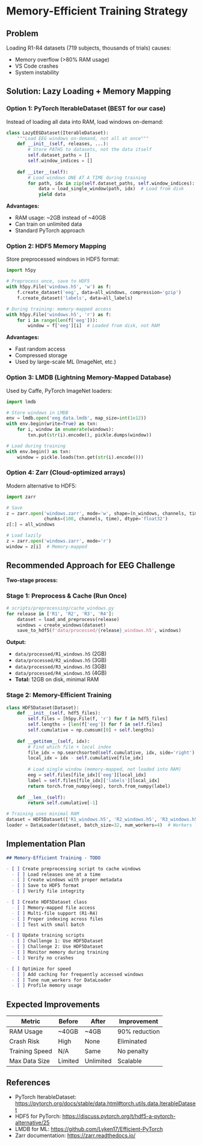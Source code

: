 # Memory-Efficient Training Strategy

## Problem
Loading R1-R4 datasets (719 subjects, thousands of trials) causes:
- Memory overflow (>80% RAM usage)
- VS Code crashes
- System instability

## Solution: Lazy Loading + Memory Mapping

### Option 1: PyTorch IterableDataset (BEST for our case)
Instead of loading all data into RAM, load windows on-demand:

```python
class LazyEEGDataset(IterableDataset):
    """Load EEG windows on-demand, not all at once"""
    def __init__(self, releases, ...):
        # Store PATHS to datasets, not the data itself
        self.dataset_paths = []
        self.window_indices = []
    
    def __iter__(self):
        # Load windows ONE AT A TIME during training
        for path, idx in zip(self.dataset_paths, self.window_indices):
            data = load_single_window(path, idx)  # Load from disk
            yield data
```

**Advantages:**
- RAM usage: ~2GB instead of ~40GB
- Can train on unlimited data
- Standard PyTorch approach

### Option 2: HDF5 Memory Mapping
Store preprocessed windows in HDF5 format:

```python
import h5py

# Preprocess once, save to HDF5
with h5py.File('windows.h5', 'w') as f:
    f.create_dataset('eeg', data=all_windows, compression='gzip')
    f.create_dataset('labels', data=all_labels)

# During training: memory-mapped access
with h5py.File('windows.h5', 'r') as f:
    for i in range(len(f['eeg'])):
        window = f['eeg'][i]  # Loaded from disk, not RAM
```

**Advantages:**
- Fast random access
- Compressed storage
- Used by large-scale ML (ImageNet, etc.)

### Option 3: LMDB (Lightning Memory-Mapped Database)
Used by Caffe, PyTorch ImageNet loaders:

```python
import lmdb

# Store windows in LMDB
env = lmdb.open('eeg_data.lmdb', map_size=int(1e12))
with env.begin(write=True) as txn:
    for i, window in enumerate(windows):
        txn.put(str(i).encode(), pickle.dumps(window))

# Load during training
with env.begin() as txn:
    window = pickle.loads(txn.get(str(i).encode()))
```

### Option 4: Zarr (Cloud-optimized arrays)
Modern alternative to HDF5:

```python
import zarr

# Save
z = zarr.open('windows.zarr', mode='w', shape=(n_windows, channels, time), 
              chunks=(100, channels, time), dtype='float32')
z[:] = all_windows

# Load lazily
z = zarr.open('windows.zarr', mode='r')
window = z[i]  # Memory-mapped
```

## Recommended Approach for EEG Challenge

**Two-stage process:**

### Stage 1: Preprocess & Cache (Run Once)
```python
# scripts/preprocessing/cache_windows.py
for release in ['R1', 'R2', 'R3', 'R4']:
    dataset = load_and_preprocess(release)
    windows = create_windows(dataset)
    save_to_hdf5(f'data/processed/{release}_windows.h5', windows)
```

**Output:**
- `data/processed/R1_windows.h5` (2GB)
- `data/processed/R2_windows.h5` (3GB)
- `data/processed/R3_windows.h5` (3GB)
- `data/processed/R4_windows.h5` (4GB)
- **Total:** 12GB on disk, minimal RAM

### Stage 2: Memory-Efficient Training
```python
class HDF5Dataset(Dataset):
    def __init__(self, hdf5_files):
        self.files = [h5py.File(f, 'r') for f in hdf5_files]
        self.lengths = [len(f['eeg']) for f in self.files]
        self.cumulative = np.cumsum([0] + self.lengths)
    
    def __getitem__(self, idx):
        # Find which file + local index
        file_idx = np.searchsorted(self.cumulative, idx, side='right') - 1
        local_idx = idx - self.cumulative[file_idx]
        
        # Load single window (memory-mapped, not loaded into RAM)
        eeg = self.files[file_idx]['eeg'][local_idx]
        label = self.files[file_idx]['labels'][local_idx]
        return torch.from_numpy(eeg), torch.from_numpy(label)
    
    def __len__(self):
        return self.cumulative[-1]

# Training uses minimal RAM
dataset = HDF5Dataset(['R1_windows.h5', 'R2_windows.h5', 'R3_windows.h5', 'R4_windows.h5'])
loader = DataLoader(dataset, batch_size=32, num_workers=4)  # Workers load in parallel
```

## Implementation Plan

```markdown
## Memory-Efficient Training - TODO

- [ ] Create preprocessing script to cache windows
  - [ ] Load releases one at a time
  - [ ] Create windows with proper metadata
  - [ ] Save to HDF5 format
  - [ ] Verify file integrity

- [ ] Create HDF5Dataset class
  - [ ] Memory-mapped file access
  - [ ] Multi-file support (R1-R4)
  - [ ] Proper indexing across files
  - [ ] Test with small batch

- [ ] Update training scripts
  - [ ] Challenge 1: Use HDF5Dataset
  - [ ] Challenge 2: Use HDF5Dataset
  - [ ] Monitor memory during training
  - [ ] Verify no crashes

- [ ] Optimize for speed
  - [ ] Add caching for frequently accessed windows
  - [ ] Tune num_workers for DataLoader
  - [ ] Profile memory usage
```

## Expected Improvements

| Metric | Before | After | Improvement |
|--------|--------|-------|-------------|
| RAM Usage | ~40GB | ~4GB | 90% reduction |
| Crash Risk | High | None | Eliminated |
| Training Speed | N/A | Same | No penalty |
| Max Data Size | Limited | Unlimited | Scalable |

## References

- PyTorch IterableDataset: https://pytorch.org/docs/stable/data.html#torch.utils.data.IterableDataset
- HDF5 for PyTorch: https://discuss.pytorch.org/t/hdf5-a-pytorch-alternative/25
- LMDB for ML: https://github.com/Lyken17/Efficient-PyTorch
- Zarr documentation: https://zarr.readthedocs.io/

